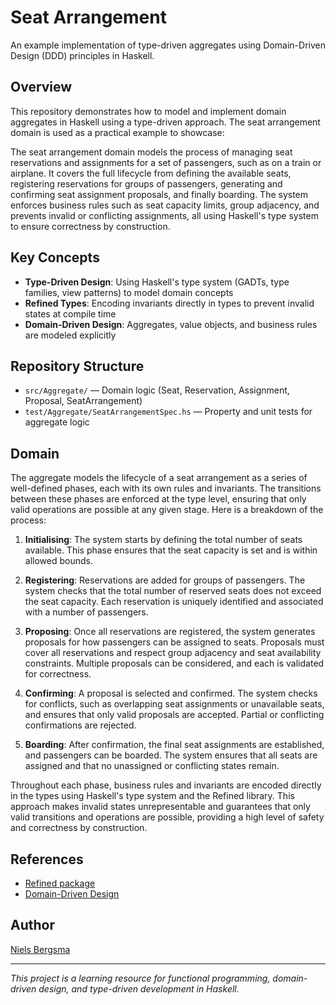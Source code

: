 
# Seat Arrangement

An example implementation of type-driven aggregates using Domain-Driven Design (DDD) principles in Haskell.

## Overview

This repository demonstrates how to model and implement domain aggregates in Haskell using a type-driven approach. The seat arrangement domain is used as a practical example to showcase:

The seat arrangement domain models the process of managing seat reservations and assignments for a set of passengers, such as on a train or airplane. It covers the full lifecycle from defining the available seats, registering reservations for groups of passengers, generating and confirming seat assignment proposals, and finally boarding. The system enforces business rules such as seat capacity limits, group adjacency, and prevents invalid or conflicting assignments, all using Haskell's type system to ensure correctness by construction.

## Key Concepts

- **Type-Driven Design**: Using Haskell's type system (GADTs, type families, view patterns) to model domain concepts
- **Refined Types**: Encoding invariants directly in types to prevent invalid states at compile time
- **Domain-Driven Design**: Aggregates, value objects, and business rules are modeled explicitly

## Repository Structure

- `src/Aggregate/` — Domain logic (Seat, Reservation, Assignment, Proposal, SeatArrangement)
- `test/Aggregate/SeatArrangementSpec.hs` — Property and unit tests for aggregate logic

## Domain

The aggregate models the lifecycle of a seat arrangement as a series of well-defined phases, each with its own rules and invariants. The transitions between these phases are enforced at the type level, ensuring that only valid operations are possible at any given stage. Here is a breakdown of the process:

1. **Initialising**: The system starts by defining the total number of seats available. This phase ensures that the seat capacity is set and is within allowed bounds.

2. **Registering**: Reservations are added for groups of passengers. The system checks that the total number of reserved seats does not exceed the seat capacity. Each reservation is uniquely identified and associated with a number of passengers.

3. **Proposing**: Once all reservations are registered, the system generates proposals for how passengers can be assigned to seats. Proposals must cover all reservations and respect group adjacency and seat availability constraints. Multiple proposals can be considered, and each is validated for correctness.

4. **Confirming**: A proposal is selected and confirmed. The system checks for conflicts, such as overlapping seat assignments or unavailable seats, and ensures that only valid proposals are accepted. Partial or conflicting confirmations are rejected.

5. **Boarding**: After confirmation, the final seat assignments are established, and passengers can be boarded. The system ensures that all seats are assigned and that no unassigned or conflicting states remain.

Throughout each phase, business rules and invariants are encoded directly in the types using Haskell's type system and the Refined library. This approach makes invalid states unrepresentable and guarantees that only valid transitions and operations are possible, providing a high level of safety and correctness by construction.

## References

- [Refined package](https://hackage.haskell.org/package/refined)
- [Domain-Driven Design](https://en.wikipedia.org/wiki/Domain-driven_design)

## Author

[Niels Bergsma](https://github.com/nielsbergsma)

---

*This project is a learning resource for functional programming, domain-driven design, and type-driven development in Haskell.*